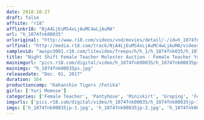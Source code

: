 ```yaml
---
date: 2018-10-27
draft: false
affsite: "r18"
afflinkr18: "NjA4LjEuMS4xLjAuMC4wLjAuMA"
url: "h_1074fnk00035"
urloriginal: "http://www.r18.com/videos/vod/movies/detail/-/id=h_1074fnk00035"
urlfinal: "http://media.r18.com/track/NjA4LjEuMS4xLjAuMC4wLjAuMA/videos/vod/movies/detail/-/id=h_1074fnk00035"
samplevid: "awspv3001.r18.com/litevideo/freepv/h/h_1/h_1074fnk035/h_1074fnk035_dmb_w.mp4"
title: "Night Shift Female Teacher Molester Auction - Female Teacher Yuri Momose Subjected to Molester Auction"
mainimgurl: "pics.r18.com/digital/video/h_1074fnk00035/h_1074fnk00035ps.jpg"
mainimgs: "h_1074fnk00035ps.jpg"
releasedate: "Dec. 01, 2017"
duration: 164
productioncomp: "Kahanshin Tigers /Fetika"
girls: ['Yuri Momose']
categories: ['Female Teacher', 'Pantyhose', 'Miniskirt', 'Groping', 'Featured Actress', 'BUKKAKE', 'Hi-Def']
imgurls: ['pics.r18.com/digital/video/h_1074fnk00035/h_1074fnk00035jp-1.jpg', 'pics.r18.com/digital/video/h_1074fnk00035/h_1074fnk00035jp-2.jpg', 'pics.r18.com/digital/video/h_1074fnk00035/h_1074fnk00035jp-3.jpg', 'pics.r18.com/digital/video/h_1074fnk00035/h_1074fnk00035jp-4.jpg', 'pics.r18.com/digital/video/h_1074fnk00035/h_1074fnk00035jp-5.jpg', 'pics.r18.com/digital/video/h_1074fnk00035/h_1074fnk00035jp-6.jpg', 'pics.r18.com/digital/video/h_1074fnk00035/h_1074fnk00035jp-7.jpg', 'pics.r18.com/digital/video/h_1074fnk00035/h_1074fnk00035jp-8.jpg', 'pics.r18.com/digital/video/h_1074fnk00035/h_1074fnk00035jp-9.jpg', 'pics.r18.com/digital/video/h_1074fnk00035/h_1074fnk00035jp-10.jpg', 'pics.r18.com/digital/video/h_1074fnk00035/h_1074fnk00035jp-11.jpg', 'pics.r18.com/digital/video/h_1074fnk00035/h_1074fnk00035jp-12.jpg', 'pics.r18.com/digital/video/h_1074fnk00035/h_1074fnk00035jp-13.jpg', 'pics.r18.com/digital/video/h_1074fnk00035/h_1074fnk00035jp-14.jpg', 'pics.r18.com/digital/video/h_1074fnk00035/h_1074fnk00035jp-15.jpg', 'pics.r18.com/digital/video/h_1074fnk00035/h_1074fnk00035jp-16.jpg', 'pics.r18.com/digital/video/h_1074fnk00035/h_1074fnk00035jp-17.jpg', 'pics.r18.com/digital/video/h_1074fnk00035/h_1074fnk00035jp-18.jpg', 'pics.r18.com/digital/video/h_1074fnk00035/h_1074fnk00035jp-19.jpg', 'pics.r18.com/digital/video/h_1074fnk00035/h_1074fnk00035jp-20.jpg']
imgs: ['h_1074fnk00035jp-1.jpg', 'h_1074fnk00035jp-2.jpg', 'h_1074fnk00035jp-3.jpg', 'h_1074fnk00035jp-4.jpg', 'h_1074fnk00035jp-5.jpg', 'h_1074fnk00035jp-6.jpg', 'h_1074fnk00035jp-7.jpg', 'h_1074fnk00035jp-8.jpg', 'h_1074fnk00035jp-9.jpg', 'h_1074fnk00035jp-10.jpg', 'h_1074fnk00035jp-11.jpg', 'h_1074fnk00035jp-12.jpg', 'h_1074fnk00035jp-13.jpg', 'h_1074fnk00035jp-14.jpg', 'h_1074fnk00035jp-15.jpg', 'h_1074fnk00035jp-16.jpg', 'h_1074fnk00035jp-17.jpg', 'h_1074fnk00035jp-18.jpg', 'h_1074fnk00035jp-19.jpg', 'h_1074fnk00035jp-20.jpg']
---
```


